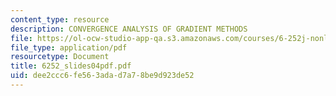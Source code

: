 ```yaml
---
content_type: resource
description: CONVERGENCE ANALYSIS OF GRADIENT METHODS
file: https://ol-ocw-studio-app-qa.s3.amazonaws.com/courses/6-252j-nonlinear-programming-spring-2003/dee2ccc6fe563adad7a78be9d923de52_6252_slides04pdf.pdf
file_type: application/pdf
resourcetype: Document
title: 6252_slides04pdf.pdf
uid: dee2ccc6-fe56-3ada-d7a7-8be9d923de52
---
```

